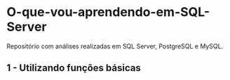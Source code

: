 # O-que-vou-aprendendo-em-SQL-Server
Repositório com análises realizadas em SQL Server, PostgreSQL e MySQL.

## 1 - Utilizando funções básicas
 
 

